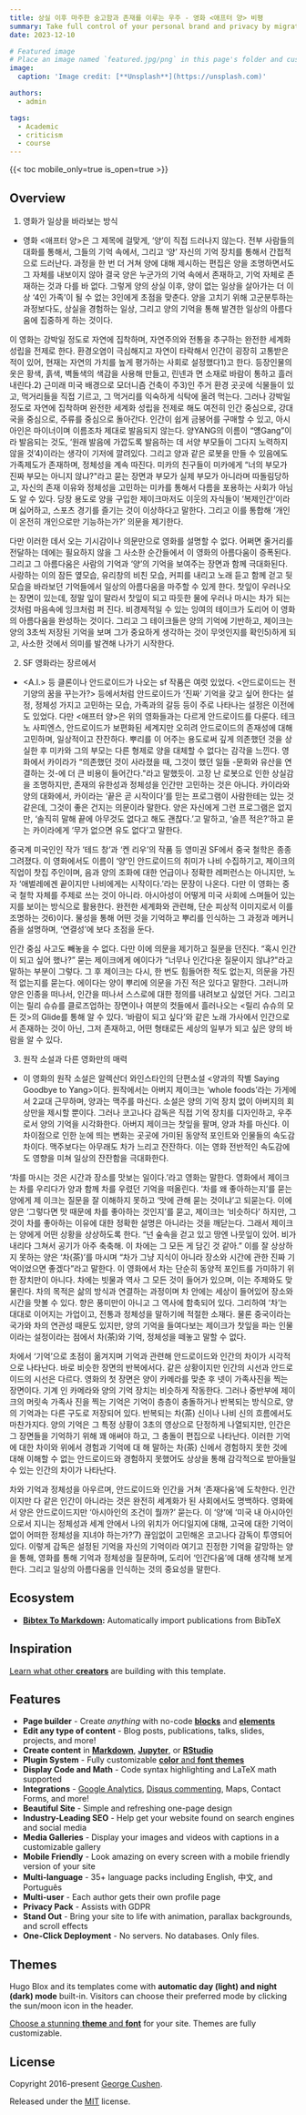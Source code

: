 ```yaml
---
title: 상실 이후 마주한 숭고함과 존재를 이루는 우주 - 영화 <애프터 양> 비평
summary: Take full control of your personal brand and privacy by migrating away from the big tech platforms!
date: 2023-12-10

# Featured image
# Place an image named `featured.jpg/png` in this page's folder and customize its options here.
image:
  caption: 'Image credit: [**Unsplash**](https://unsplash.com)'

authors:
  - admin

tags:
  - Academic
  - criticism
  - course
---
```




{{< toc mobile_only=true is_open=true >}}

## Overview

1. 영화가 일상을 바라보는 방식
- 영화 <애프터 양>은 그 제목에 걸맞게, ‘양’이 직접 드러나지 않는다. 전부 사람들의 대화를  통해서, 그들의 기억 속에서, 그리고 ‘양’ 자신의 기억 장치를 통해서 간접적으로 드러난다. 과정을 한 번 더 거쳐 양에 대해 제시하는 편집은 양을 조명하면서도 그 자체를 내보이지 않아 결국 양은 누군가의 기억 속에서 존재하고, 기억 자체로 존재하는 것과 다를 바 없다. 그렇게 양의 상실 이후, 양이 없는 일상을 살아가는 더 이상 ‘4인 가족’이 될 수 없는 3인에게 초점을 맞춘다. 양을 고치기 위해 고군분투하는 과정보다도, 상실을 경험하는 일상, 그리고 양의 기억을 통해 발견한 일상의 아름다움에 집중하게 하는 것이다. 

 이 영화는 강박일 정도로 자연에 집착하며, 자연주의와 전통을 추구하는 완전한 세계화 성립을 전제로 한다. 환경오염이 극심해지고 자연이 타락해서 인간이 굉장히 고통받은 적이 있어, 현재는 자연의 가치를 높게 평가하는 사회로 설정했다1)고 한다. 등장인물의 옷은 황색, 흙색, 벽돌색의 색감을 사용해 만들고, 린넨과 면 소재로 바람이 통하고 흘러내린다.2) 근미래 미국 배경으로 모더니즘 건축이 주3)인 주거 환경 곳곳에 식물들이 있고, 먹거리들을 직접 기르고, 그 먹거리를 익숙하게 식탁에 올려 먹는다. 그러나 강박일 정도로 자연에 집착하며 완전한 세계화 성립을 전제로 해도 여전히 인간 중심으로, 강대국을 중심으로, 주류를 중심으로 돌아간다. 인간이 쉽게 금붕어를 구매할 수 있고, 아시아인은 마이너이며 이름조차 제대로 발음되지 않는다. 양YANG의 이름이 “얭Gang”이라 발음되는 것도, ‘원래 발음에 가깝도록 발음하는 데 서양 부모들이 그다지 노력하지 않을 것’4)이라는 생각이 기저에 깔려있다. 그리고 양과 같은  로봇을 만들 수 있음에도 가족제도가 존재하며, 정체성을 계속 따진다. 미카의 친구들이 미카에게 “너의 부모가 진짜 부모는 아니지 않냐?"라고 묻는 장면과 부모가 실제 부모가 아니라며 따돌림당하고, 자신의 존재 이유와 정체성을 고민하는 미카를 통해서 다름을 포용하는 사회가 아님도 알 수 있다. 당장 용도로 양을 구입한 제이크마저도 이웃의 자식들이 ‘복제인간’이라며  싫어하고, 스포츠 경기를 즐기는 것이 이상하다고 말한다. 그리고 이를 통합해 ‘개인이 온전히 개인으로만 기능하는가?’ 의문을 제기한다. 

 다만 이러한 데서 오는 기시감이나 의문만으로 영화를 설명할 수 없다. 어쩌면 줄거리를 전달하는 데에는 필요하지 않을 그 사소한 순간들에서 이 영화의 아름다움이 증폭된다. 그리고  그 아름다움은 사람의 기억과 ‘양’의 기억을 보여주는 장면과 함께 극대화된다. 사랑하는 이의  잠든 옆모습, 유리창의 비친 모습, 커피를 내리고 노래 듣고 함께 걷고 뒷모습을 바라보던 기억들에서 일상의 아름다움을 마주할 수 있게 한다. 찻잎이 우러나오는 장면이 있는데, 정말  잎이 말라서 찻잎이 되고 따듯한 물에 우러나 마시는 차가 되는 것처럼 마음속에 잉크처럼 퍼 진다. 비경제적일 수 있는 잉여의 테이크가 도리어 이 영화의 아름다움을 완성하는 것이다. 그리고 그 테이크들은 양의 기억에 기반하고, 제이크는 양의 3초씩 저장된 기억을 보며 그가  중요하게 생각하는 것이 무엇인지를 확인5)하게 되고, 사소한 것에서 의미를 발견해 나가기 시작한다.

2. SF 영화라는 장르에서
-  <A.I.> 등 클론이나 안드로이드가 나오는 sf 작품은 여럿 있었다. <안드로이드는 전기양의 꿈을 꾸는가?> 등에서처럼 안드로이드가 ‘진짜’ 기억을 갖고 싶어 한다는 설정, 정체성 가지고 고민하는 모습, 가족과의 갈등 등이 주로 나타나는 설정은 이전에도 있었다. 다만 <애프터 양>은 위의 영화들과는 다르게 안드로이드를 다룬다. 테크노 사피엔스, 안드로이드가 보편화된 세계지만 오히려 안드로이드의 존재성에 대해 고민하며, 일상적이고 잔잔하다. 뿌리를 이 어주는 용도로써 깊게 의존했던 것을 상실한 후 미카와 그의 부모는 다른 형제로 양을 대체할 수 없다는 감각을 느낀다. 영화에서 카이라가 “의존했던 것이 사라졌을 때, 그것이 했던 일들 -문화와 유산을 연결하는 것-에 더 큰 비용이 들어간다."라고 말했듯이. 고장 난 로봇으로 인한  상실감을 조명하지만, 존재의 유한성과 정체성을 인간만 고민하는 것은 아니다. 카이라와 양의 대화에서, 카이라는 ‘끝은 곧 시작이다’를 믿는 프로그램이 사람한테는 있는 것 같은데, 그것이 좋은 건지는 의문이라 말한다. 양은 자신에게 그런 프로그램은 없지만, ‘솔직히 말해 끝에 아무것도 없다고 해도 괜찮다.’고 말하고, ‘슬픈 적은?’하고 묻는 카이라에게 ‘무가 없으면  유도 없다’고 말한다. 

 중국계 미국인인 작가 ‘테드 창’과 ‘켄 리우’의 작품 등 영미권 SF에서 중국 철학은 종종 그려졌다. 이 영화에서도 이름이 ‘양’인 안드로이드의 취미가 나비 수집하기고, 제이크의 직업이  찻집 주인이며, 음과 양의 조화에 대한 언급이나 정확한 레퍼런스는 아니지만, 노자 ‘애벌레에겐 끝이지만 나비에게는 시작이다.’라는 문장이 나온다. 다만 이 영화는 중국 철학 자체를 주제로 쓰는 것이 아니라. 아시아성이 어떻게 미국 사회에 스며들어 있는지를 보이는 방식으로  활용한다. 완전한 세계화와 관련해, 단순 피상적 이미지로서 이를 조명하는 것6)이다. 물성을 통해 어떤 것을 기억하고 뿌리를 인식하는 그 과정과 메커니즘을 설명하며, ‘연결성’에 보다 초점을 둔다. 

 인간 중심 사고도 빼놓을 수 없다. 다만 이에 의문을 제기하고 질문을 던진다. “혹시 인간이  되고 싶어 했나?” 묻는 제이크에게 에이다가 “너무나 인간다운 질문이지 않냐?"라고 말하는 부분이 그렇다. 그 후 제이크는 다시, 한 번도 힘들어한 적도 없는지, 의문을 가진 적 없는지를  묻는다. 에이다는 양이 뿌리에 의문을 가진 적은 있다고 말한다. 그러니까 양은 인종을 떠나서, 인간을 떠나서 스스로에 대한 정의를 내려보고 싶었던 거다. 그리고 이는 릴리 슈슈를 클로즈업하는 장면이나 여분의 컷들에서 흘러나오는 <릴리 슈슈의 모든 것>의 Glide를 통해 알  수 있다. ‘바람이 되고 싶다’와 같은 노래 가사에서 인간으로서 존재하는 것이 아닌, 그저 존재하고, 어떤 형태로든 세상의 일부가 되고 싶은 양의 바람을 알 수 있다. 

3. 원작 소설과 다른 영화만의 매력  
-  이 영화의 원작 소설은 알렉산더 와인스타인의 단편소설 <양과의 작별 Saying Goodbye to  Yang>이다. 원작에서는 아버지 제이크는 ‘whole foods’라는 가게에서 2교대 근무하며, 양과는 맥주를 마신다. 소설은 양의 기억 장치 없이 아버지의 회상만을 제시할 뿐이다. 그러나 코고나다 감독은 직접 기억 장치를 디자인하고, 우주로서 양의 기억을 시각화한다. 아버지 제이크는 찻잎을 팔며, 양과 차를 마신다. 이 차이점으로 인한 눈에 띄는 변화는 곳곳에 가미된  동양적 포인트와 인물들의 속도감 차이다. 맥주보다는 아무래도 차가 느리고 잔잔하다. 이는 영화 전반적인 속도감에도 영향을 미쳐 일상의 잔잔함을 극대화한다. 

 ‘차를 마시는 것은 시간과 장소를 맛보는 일이다.’라고 영화는 말한다. 영화에서 제이크는 차를 우리다가 양과 함께 차를 우렸던 기억을 떠올린다. ‘차를 왜 좋아하는지’를 묻는 양에게 제 이크는 질문을 잘 이해하지 못하고 ‘맛에 관해 묻는 것이냐’고 되묻는다. 이에 양은 ‘그렇다면 맛 때문에 차를 좋아하는 것인지’를 묻고, 제이크는 ‘비슷하다’ 하지만, 그것이 차를 좋아하는 이유에 대한 정확한 설명은 아니라는 것을 깨닫는다. 그래서 제이크는 양에게 어떤 상황을 상상하도록 한다. “넌 숲속을 걷고 있고 땅엔 나뭇잎이 있어. 비가 내리다 그쳐서 공기가 아주 축축해. 이 차에는 그 모든 게 담긴 것 같아.” 이를 잘 상상하지 못하는 양은 ‘차(茶)’를 마시며 “차가 그냥 지식이 아니라 장소와 시간에 관한 진짜 기억이었으면 좋겠다”라고 말한다. 이  영화에서 차는 단순히 동양적 포인트를 가미하기 위한 장치만이 아니다. 차에는 빗물과 역사  그 모든 것이 들어가 있으며, 이는 주제와도 맞물린다. 차의 목적은 삶의 방식과 연결하는 과정이며 차 안에는 세상이 들어있어 장소와 시간을 맛볼 수 있다. 향은 풍미만이 아니고 그 역사에 함축되어 있다. 그리하여 ‘차’는 대대로 이어지는 가업이고, 전통과 정체성을 말하기에  적절한 소재다. 물론 중국이라는 국가와 차의 연관성 때문도 있지만, 양의 기억을 들여다보는 제이크가 찻잎을 파는 인물이라는 설정이라는 점에서 차(茶)와 기억, 정체성을 떼놓고 말할 수  없다. 

 차에서 ‘기억’으로 초점이 옮겨지며 기억과 관련해 안드로이드와 인간의 차이가 시각적으로  나타난다. 바로 비슷한 장면의 반복에서다. 같은 상황이지만 인간의 시선과 안드로이드의 시선은 다르다. 영화의 첫 장면은 양이 카메라를 맞춘 후 넷이 가족사진을 찍는 장면이다. 기계 인 카메라와 양의 기억 장치는 비슷하게 작동한다. 그러나 중반부에 제이크의 머릿속 가족사 진을 찍는 기억은 기억이 층층이 충돌하거나 반복되는 방식으로, 양의 기억과는 다른 구도로  저장되어 있다. 반복되는 차(茶) 신이나 나비 신의 흐름에서도 마찬가지다. 양의 기억은 그 특정 상황이 3초의 영상으로 단정하게 나열되지만, 인간은 그 장면들을 기억하기 위해 꽤 애써야 하고, 그 충돌이 편집으로 나타난다. 이러한 기억에 대한 차이와 위에서 경험과 기억에 대 해 말하는 차(茶) 신에서 경험하지 못한 것에 대해 이해할 수 없는 안드로이드와 경험하지 못했어도 상상을 통해 감각적으로 받아들일 수 있는 인간의 차이가 나타난다. 

 차와 기억과 정체성을 아우르며, 안드로이드와 인간을 거쳐 ‘존재다움’에 도착한다. 인간이지만 다 같은 인간이 아니라는 것은 완전히 세계화가 된 사회에서도 명백하다. 영화에서 양은 안드로이드지만 ‘아시아인의 조건이 뭘까?’ 묻는다. 이 ‘양’에 ‘미국 내 아시아인으로서 지니는  정체성과 세계 안에서 나의 위치가 어디일지에 대해, 고국에 대한 기억이 없이 어떠한 정체성을 지녀야 하는가?’7) 끊임없이 고민해온 코고나다 감독이 투영되어 있다. 이렇게 감독은 설정된 기억을 자신의 기억이라 여기고 진정한 기억을 갈망하는 양을 통해, 영화를 통해 기억과  정체성을 질문하며, 도리어 ‘인간다움’에 대해 생각해 보게 한다. 그리고 일상의 아름다움을 인식하는 것의 중요성을 말한다.


## Ecosystem

- **[Bibtex To Markdown](https://github.com/GetRD/academic-file-converter):** Automatically import publications from BibTeX

## Inspiration

[Learn what other **creators**](https://hugoblox.com/creators/) are building with this template.

## Features

- **Page builder** - Create _anything_ with no-code [**blocks**](https://hugoblox.com/blocks/) and [**elements**](https://docs.hugoblox.com/reference/markdown/)
- **Edit any type of content** - Blog posts, publications, talks, slides, projects, and more!
- **Create content** in [**Markdown**](https://docs.hugoblox.com/reference/markdown/), [**Jupyter**](https://docs.hugoblox.com/getting-started/cms/), or [**RStudio**](https://docs.hugoblox.com/getting-started/cms/)
- **Plugin System** - Fully customizable [**color** and **font themes**](https://docs.hugoblox.com/getting-started/customize/)
- **Display Code and Math** - Code syntax highlighting and LaTeX math supported
- **Integrations** - [Google Analytics](https://analytics.google.com), [Disqus commenting](https://disqus.com), Maps, Contact Forms, and more!
- **Beautiful Site** - Simple and refreshing one-page design
- **Industry-Leading SEO** - Help get your website found on search engines and social media
- **Media Galleries** - Display your images and videos with captions in a customizable gallery
- **Mobile Friendly** - Look amazing on every screen with a mobile friendly version of your site
- **Multi-language** - 35+ language packs including English, 中文, and Português
- **Multi-user** - Each author gets their own profile page
- **Privacy Pack** - Assists with GDPR
- **Stand Out** - Bring your site to life with animation, parallax backgrounds, and scroll effects
- **One-Click Deployment** - No servers. No databases. Only files.

## Themes

Hugo Blox and its templates come with **automatic day (light) and night (dark) mode** built-in. Visitors can choose their preferred mode by clicking the sun/moon icon in the header.

[Choose a stunning **theme** and **font**](https://docs.hugoblox.com/getting-started/customize/) for your site. Themes are fully customizable.

## License

Copyright 2016-present [George Cushen](https://georgecushen.com).

Released under the [MIT](https://github.com/HugoBlox/hugo-blox-builder/blob/main/LICENSE.md) license.
